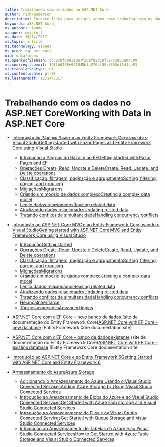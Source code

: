 ```yaml
---
title: Trabalhando com os dados no ASP.NET Core
author: rick-anderson
description: Fornece links para artigos sobre como trabalhar com os dados. Muitos usam o Entity Framework Core.
keywords: ASP.NET Core,
ms.author: riande
manager: wpickett
ms.date: 10/14/2017
ms.topic: article
ms.technology: aspnet
ms.prod: asp.net-core
uid: data/index
ms.openlocfilehash: bc19cbf0093e8a7f26af82d19f597cc805e04309
ms.sourcegitcommit: 198fb0488e961048bfa376cf58cb853ef1d1cb91
ms.translationtype: HT
ms.contentlocale: pt-BR
ms.lasthandoff: 12/14/2017
---
```

# <a name="working-with-data-in-aspnet-core"></a><span data-ttu-id="224ed-105">Trabalhando com os dados no ASP.NET Core</span><span class="sxs-lookup"><span data-stu-id="224ed-105">Working with Data in ASP.NET Core</span></span> 

* [<span data-ttu-id="224ed-106">Introdução às Páginas Razor e ao Entity Framework Core usando o Visual Studio</span><span class="sxs-lookup"><span data-stu-id="224ed-106">Getting started with Razor Pages and Entity Framework Core using Visual Studio</span></span>](xref:data/ef-rp/index)

   * [<span data-ttu-id="224ed-107">Introdução a Páginas do Razor e ao EF</span><span class="sxs-lookup"><span data-stu-id="224ed-107">Getting started with Razor Pages and EF</span></span>](xref:data/ef-rp/intro)
   * [<span data-ttu-id="224ed-108">Operações Create, Read, Update e Delete</span><span class="sxs-lookup"><span data-stu-id="224ed-108">Create, Read, Update, and Delete operations</span></span>](xref:data/ef-rp/crud)
   * [<span data-ttu-id="224ed-109">Classificação, filtragem, paginação e agrupamento</span><span class="sxs-lookup"><span data-stu-id="224ed-109">Sorting, filtering, paging, and grouping</span></span>](xref:data/ef-rp/sort-filter-page)
   * [<span data-ttu-id="224ed-110">Migrações</span><span class="sxs-lookup"><span data-stu-id="224ed-110">Migrations</span></span>](xref:data/ef-rp/migrations)
   * [<span data-ttu-id="224ed-111">Criando um modelo de dados complexo</span><span class="sxs-lookup"><span data-stu-id="224ed-111">Creating a complex data model</span></span>](xref:data/ef-rp/complex-data-model)
   * [<span data-ttu-id="224ed-112">Lendo dados relacionados</span><span class="sxs-lookup"><span data-stu-id="224ed-112">Reading related data</span></span>](xref:data/ef-rp/read-related-data)
   * [<span data-ttu-id="224ed-113">Atualizando dados relacionados</span><span class="sxs-lookup"><span data-stu-id="224ed-113">Updating related data</span></span>](xref:data/ef-rp/update-related-data)
   * [<span data-ttu-id="224ed-114">Tratando conflitos de simultaneidade</span><span class="sxs-lookup"><span data-stu-id="224ed-114">Handling concurrency conflicts</span></span>](xref:data/ef-rp/concurrency)

*   [<span data-ttu-id="224ed-115">Introdução ao ASP.NET Core MVC e ao Entity Framework Core usando o Visual Studio</span><span class="sxs-lookup"><span data-stu-id="224ed-115">Getting started with ASP.NET Core MVC and Entity Framework Core using Visual Studio</span></span>](ef-mvc/index.md)
    *   [<span data-ttu-id="224ed-116">Introdução</span><span class="sxs-lookup"><span data-stu-id="224ed-116">Getting started</span></span>](ef-mvc/intro.md)
    *   [<span data-ttu-id="224ed-117">Operações Create, Read, Update e Delete</span><span class="sxs-lookup"><span data-stu-id="224ed-117">Create, Read, Update, and Delete operations</span></span>](xref:data/ef-mvc/crud)
    *   [<span data-ttu-id="224ed-118">Classificação, filtragem, paginação e agrupamento</span><span class="sxs-lookup"><span data-stu-id="224ed-118">Sorting, filtering, paging, and grouping</span></span>](xref:data/ef-mvc/sort-filter-page)
    *   [<span data-ttu-id="224ed-119">Migrações</span><span class="sxs-lookup"><span data-stu-id="224ed-119">Migrations</span></span>](xref:data/ef-mvc/migrations)
    *   [<span data-ttu-id="224ed-120">Criando um modelo de dados complexo</span><span class="sxs-lookup"><span data-stu-id="224ed-120">Creating a complex data model</span></span>](ef-mvc/complex-data-model.md)
    *   [<span data-ttu-id="224ed-121">Lendo dados relacionados</span><span class="sxs-lookup"><span data-stu-id="224ed-121">Reading related data</span></span>](ef-mvc/read-related-data.md)
    *   [<span data-ttu-id="224ed-122">Atualizando dados relacionados</span><span class="sxs-lookup"><span data-stu-id="224ed-122">Updating related data</span></span>](ef-mvc/update-related-data.md)
    *   [<span data-ttu-id="224ed-123">Tratando conflitos de simultaneidade</span><span class="sxs-lookup"><span data-stu-id="224ed-123">Handling concurrency conflicts</span></span>](ef-mvc/concurrency.md)
    *   [<span data-ttu-id="224ed-124">Herança</span><span class="sxs-lookup"><span data-stu-id="224ed-124">Inheritance</span></span>](ef-mvc/inheritance.md)
    *   [<span data-ttu-id="224ed-125">Tópicos avançados</span><span class="sxs-lookup"><span data-stu-id="224ed-125">Advanced topics</span></span>](ef-mvc/advanced.md)
* <span data-ttu-id="224ed-126">[ASP.NET Core com o EF Core – novo banco de dados](https://docs.microsoft.com/ef/core/get-started/aspnetcore/new-db) (site de documentação do Entity Framework Core)</span><span class="sxs-lookup"><span data-stu-id="224ed-126">[ASP.NET Core with EF Core - new database](https://docs.microsoft.com/ef/core/get-started/aspnetcore/new-db) (Entity Framework Core documentation site)</span></span>
* <span data-ttu-id="224ed-127">[ASP.NET Core com o EF Core – banco de dados existente](https://docs.microsoft.com/ef/core/get-started/aspnetcore/existing-db) (site de documentação do Entity Framework Core)</span><span class="sxs-lookup"><span data-stu-id="224ed-127">[ASP.NET Core with EF Core - existing database](https://docs.microsoft.com/ef/core/get-started/aspnetcore/existing-db) (Entity Framework Core documentation site)</span></span>
*   [<span data-ttu-id="224ed-128">Introdução ao ASP.NET Core e ao Entity Framework 6</span><span class="sxs-lookup"><span data-stu-id="224ed-128">Getting Started with ASP.NET Core and Entity Framework 6</span></span>](entity-framework-6.md)
*   [<span data-ttu-id="224ed-129">Armazenamento do Azure</span><span class="sxs-lookup"><span data-stu-id="224ed-129">Azure Storage</span></span>](azure-storage/index.md)
    *   [<span data-ttu-id="224ed-130">Adicionando o Armazenamento do Azure Usando o Visual Studio Connected Services</span><span class="sxs-lookup"><span data-stu-id="224ed-130">Adding Azure Storage by Using Visual Studio Connected Services</span></span>](https://azure.microsoft.com/documentation/articles/vs-azure-tools-connected-services-storage/)
    *   [<span data-ttu-id="224ed-131">Introdução ao Armazenamento de Blobs do Azure e ao Visual Studio Connected Services</span><span class="sxs-lookup"><span data-stu-id="224ed-131">Get Started with Azure Blob storage and Visual Studio Connected Services</span></span>](https://azure.microsoft.com/documentation/articles/vs-storage-aspnet5-getting-started-blobs/)
    *   [<span data-ttu-id="224ed-132">Introdução ao Armazenamento de Filas e ao Visual Studio Connected Services</span><span class="sxs-lookup"><span data-stu-id="224ed-132">Get Started with Queue Storage and Visual Studio Connected Services</span></span>](https://azure.microsoft.com/documentation/articles/vs-storage-aspnet5-getting-started-queues/)
    *   [<span data-ttu-id="224ed-133">Introdução ao Armazenamento de Tabelas do Azure e ao Visual Studio Connected Services</span><span class="sxs-lookup"><span data-stu-id="224ed-133">How to Get Started with Azure Table Storage and Visual Studio Connected Services</span></span>](https://azure.microsoft.com/documentation/articles/vs-storage-aspnet5-getting-started-tables/)

